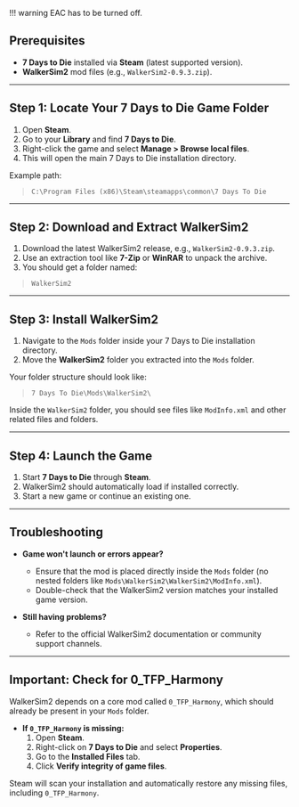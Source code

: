 !!! warning
    EAC has to be turned off.

## Prerequisites

- **7 Days to Die** installed via **Steam** (latest supported version).
- **WalkerSim2** mod files (e.g., `WalkerSim2-0.9.3.zip`).

---

## Step 1: Locate Your 7 Days to Die Game Folder

1. Open **Steam**.
2. Go to your **Library** and find **7 Days to Die**.
3. Right-click the game and select **Manage > Browse local files**.
4. This will open the main 7 Days to Die installation directory.

Example path:
> ```C:\Program Files (x86)\Steam\steamapps\common\7 Days To Die```

---

## Step 2: Download and Extract WalkerSim2

1. Download the latest WalkerSim2 release, e.g., `WalkerSim2-0.9.3.zip`.
2. Use an extraction tool like **7-Zip** or **WinRAR** to unpack the archive.
3. You should get a folder named:
> ```WalkerSim2```

---

## Step 3: Install WalkerSim2

1. Navigate to the `Mods` folder inside your 7 Days to Die installation directory.
2. Move the **WalkerSim2** folder you extracted into the `Mods` folder.

Your folder structure should look like:

> ```7 Days To Die\Mods\WalkerSim2\```

Inside the `WalkerSim2` folder, you should see files like `ModInfo.xml` and other related files and folders.

---

## Step 4: Launch the Game

1. Start **7 Days to Die** through **Steam**.
2. WalkerSim2 should automatically load if installed correctly.
3. Start a new game or continue an existing one.

---

## Troubleshooting

- **Game won't launch or errors appear?**
    - Ensure that the mod is placed directly inside the `Mods` folder (no nested folders like `Mods\WalkerSim2\WalkerSim2\ModInfo.xml`).
    - Double-check that the WalkerSim2 version matches your installed game version.

- **Still having problems?**
    - Refer to the official WalkerSim2 documentation or community support channels.

---

## Important: Check for 0_TFP_Harmony

WalkerSim2 depends on a core mod called `0_TFP_Harmony`, which should already be present in your `Mods` folder.

- **If `0_TFP_Harmony` is missing:**
  1. Open **Steam**.
  2. Right-click on **7 Days to Die** and select **Properties**.
  3. Go to the **Installed Files** tab.
  4. Click **Verify integrity of game files**.

Steam will scan your installation and automatically restore any missing files, including `0_TFP_Harmony`.
